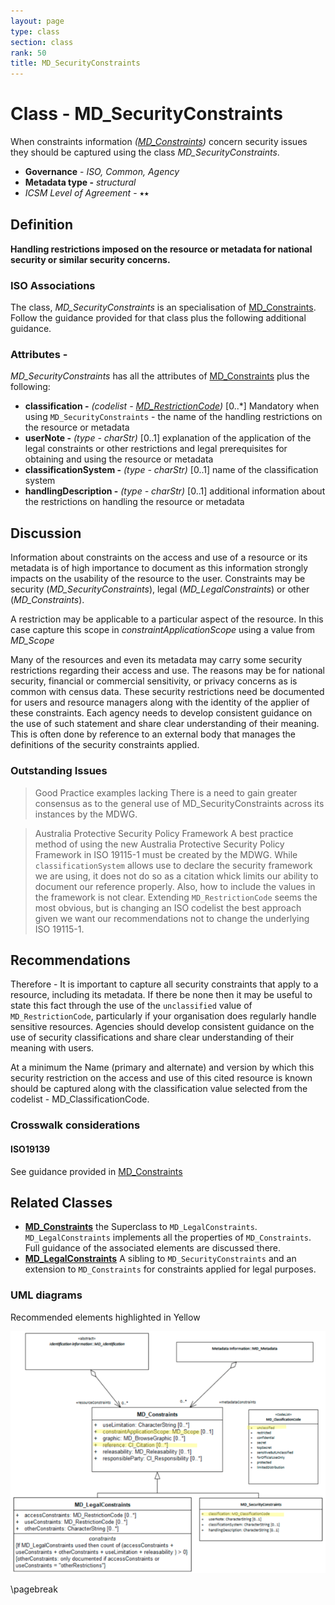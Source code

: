 ```yaml
---
layout: page
type: class
section: class
rank: 50
title: MD_SecurityConstraints
---
```

#  Class - MD_SecurityConstraints
When constraints information *([MD_Constraints](./class-MD_Constraints))* concern security issues they should be captured using the class *MD_SecurityConstraints*.

- **Governance** -  *ISO, Common, Agency*
- **Metadata type -** *structural*
- *ICSM Level of Agreement* - ⭑⭑

## Definition
**Handling restrictions imposed on the resource or metadata for national security or similar security concerns.**

### ISO Associations

The class, *MD_SecurityConstraints* is an specialisation of [MD_Constraints](./class-MD_Constraints). Follow the guidance provided for that class plus the following additional guidance.

### Attributes -

*MD_SecurityConstraints* has all the attributes of [MD_Constraints](./class-MD_Constraints) plus the following:

- **classification -** *(codelist - [MD_RestrictionCode](./class-MD_Constraints#MD_RestrictionCode---codelist))* [0..\*] Mandatory when using `MD_SecurityConstraints` - the name of the handling restrictions on the resource or metadata
- **userNote -** *(type - charStr)* [0..1] explanation of the application of the legal constraints or other restrictions and legal prerequisites for obtaining and using the resource or metadata
- **classificationSystem -** *(type - charStr)* [0..1]  name of the classification system
- **handlingDescription -** *(type - charStr)* [0..1]  additional information about the restrictions on handling the resource or metadata


## Discussion

Information about constraints on the access and use of a resource or its metadata is of high importance to document as this information strongly impacts on the usability of the resource to the user. Constraints may be security (*MD_SecurityConstraints*), legal (*MD_LegalConstraints*) or other (*MD_Constraints*).

A restriction may be applicable to a particular aspect of the resource. In this case capture this scope in *constraintApplicationScope* using a value from *MD_Scope*

Many of the resources and even its metadata may carry some security restrictions regarding their access and use.  The reasons may be for national security, financial or commercial sensitivity, or privacy concerns as is common with census data. These security restrictions need be documented for users and resource managers along with the identity of the applier of these constraints. Each agency needs to develop consistent guidance on the use of such statement and share clear understanding of their meaning. This is often done by reference to an external body that manages the definitions of the security constraints applied.

### Outstanding Issues

> Good Practice examples lacking
There is a need to gain greater consensus as to the general use of MD_SecurityConstraints across its instances by the MDWG.

> Australia Protective Security Policy Framework
A best practice method of using the new Australia Protective Security Policy Framework in ISO 19115-1 must be created by the MDWG. While `classificationSystem` allows use to declare the security framework we are using, it does not do so as a citation whick limits our ability to document our reference properly. Also, how to include the values in the framework is not clear.  Extending `MD_RestrictionCode` seems the most obvious, but is changing an ISO codelist the best approach given we want our recommendations not to change the underlying ISO 19115-1.

## Recommendations
Therefore - It is important to capture all security constraints that apply to a resource, including its metadata. If there be none then it may be useful to state this fact through the use of the `unclassified` value of `MD_RestrictionCode`, particularly if your organisation does regularly handle sensitive resources. Agencies should develop consistent guidance on the use of security classifications and share clear understanding of their meaning with users.

At a minimum the Name (primary and alternate) and version by which this security restriction on the access and use of this cited resource is known should be captured along with the classification value selected from the codelist - MD_ClassificationCode.

### Crosswalk considerations

#### ISO19139

See guidance provided in [MD_Constraints](./class-MD_Constraints) 

## Related Classes

- **[MD_Constraints](./class-MD_Constraints)** the Superclass to `MD_LegalConstraints`. `MD_LegalConstraints` implements all the properties of `MD_Constraints`.  Full guidance of the associated elements are discussed there.
- **[MD_LegalConstraints](./class-MD_LegalConstraints)** A sibling to `MD_SecurityConstraints` and an extension to `MD_Constraints` for constraints applied for legal purposes.

### UML diagrams

Recommended elements highlighted in Yellow

![MD_Constraints](../images/MD_SecurityConstraints.png)

\pagebreak
